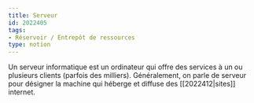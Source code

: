 ```yaml
---
title: Serveur
id: 2022405
tags:
- Réservoir / Entrepôt de ressources
type: notion
---
```


Un serveur informatique est un ordinateur qui offre des services à un ou plusieurs clients (parfois des milliers). Généralement, on parle de serveur pour désigner la machine qui héberge et diffuse des [[2022412|sites]] internet. 

